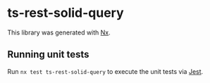 # ts-rest-solid-query

This library was generated with [Nx](https://nx.dev).

## Running unit tests

Run `nx test ts-rest-solid-query` to execute the unit tests via [Jest](https://jestjs.io).
